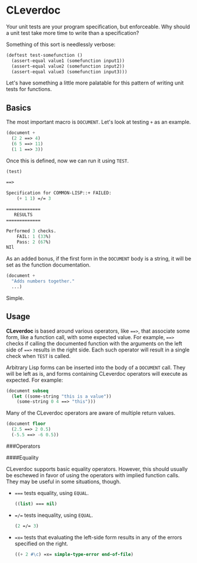CLeverdoc
=========

Your unit tests are your program specification, but enforceable. Why should a unit test take more time to write than a specification?

Something of this sort is needlessly verbose:

```lisp
(deftest test-somefunction ()
  (assert-equal value1 (somefunction input1))
  (assert-equal value2 (somefunction input2))
  (assert-equal value3 (somefunction input3)))
```

Let's have something a little more palatable for this pattern of writing unit tests for functions.

Basics
------

The most important macro is `DOCUMENT`. Let's look at testing `+` as an example.

```lisp
(document +
  (2 2 ==> 4)
  (6 5 ==> 11)
  (1 1 ==> 3))
```

Once this is defined, now we can run it using `TEST`.

```lisp
(test)

==>
    
Specification for COMMON-LISP::+ FAILED:
    (+ 1 1) =/= 3

=============
   RESULTS
=============

Performed 3 checks.
    FAIL: 1 (33%)
    Pass: 2 (67%)
NIl
```

As an added bonus, if the first form in the `DOCUMENT` body is a string, it will be set as the function documentation.

```lisp
(document +
  "Adds numbers together."
  ...)
```

Simple.

Usage
-----

**CLeverdoc** is based around various operators, like `==>`, that associate some form, like a function call, with some expected value. For example, `==>` checks if calling the documented function with the arguments on the left side of `==>` results in the right side. Each such operator will result in a single check when `TEST` is called.

Arbitrary Lisp forms can be inserted into the body of a `DOCUMENT` call. They will be left as is, and forms containing CLeverdoc operators will execute as expected. For example:

```lisp
(document subseq
  (let ((some-string "this is a value"))
    (some-string 0 4 ==> "this")))
```

Many of the CLeverdoc operators are aware of multiple return values.

```lisp
(document floor
  (2.5 ==> 2 0.5)
  (-5.5 ==> -6 0.5))
```

###Operators

####Equality

CLeverdoc supports basic equality operators. However, this should usually be eschewed in favor of using the operators with implied function calls. They may be useful in some situations, though.

+ `===` tests equality, using `EQUAL`.
  ```lisp
  ((list) === nil)
  ```
+ `=/=` tests inequality, using `EQUAL`.
  ```lisp
  (2 =/= 3)
  ```
+ `=x=` tests that evaluating the left-side form results in any of the errors specified on the right.
  ```lisp
  ((+ 2 #\c) =x= simple-type-error end-of-file)
  ```